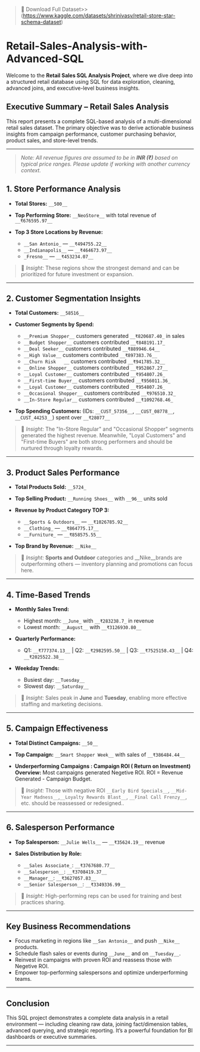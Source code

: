 > 📂 Download Full Dataset>>(https://www.kaggle.com/datasets/shrinivasv/retail-store-star-schema-dataset)


# Retail-Sales-Analysis-with-Advanced-SQL
Welcome to the **Retail Sales SQL Analysis Project**, where we dive deep into a structured retail database using SQL for data exploration, cleaning, advanced joins, and executive-level business insights. 

##  Executive Summary – Retail Sales Analysis

This report presents a complete SQL-based analysis of a multi-dimensional retail sales dataset. The primary objective was to derive actionable business insights from campaign performance, customer purchasing behavior, product sales, and store-level trends.

---
> *Note: All revenue figures are assumed to be in __INR (₹)__ based on typical price ranges. Please update if working with another currency context.*

##  1. Store Performance Analysis

* **Total Stores:** `__500__`
* **Top Performing Store:** `__NeoStore__` with total revenue of `__₹676595.97__`
* **Top 3 Store Locations by Revenue:**

  * `__San Antonio_` — `__₹494755.22__`
  * `__Indianapolis__` — `__₹464673.97__`
  * `_Fresno__` — `__₹453234.07__`

> 📌 *Insight:* These regions show the strongest demand and can be prioritized for future investment or expansion.

---

##  2. Customer Segmentation Insights

* **Total Customers:** `__58516__`
* **Customer Segments by Spend:**

  * `__Premium Shopper__` customers generated `__₹820687.40_` in sales
  * `__Budget Shopper__` customers contributed `__₹848191.17_`
  * `__Deal Seeker__` customers contributed `__₹889946.64__`
  * `__High Value__` customers contributed `__₹897383.76__`
  * `__Churn Risk	__` customers contributed `__₹941785.32__`
  * `__Online Shopper__` customers contributed `__₹952867.27__`
  * `__Loyal Customer__` customers contributed `__₹954807.26_`
  * `__First-time Buyer__` customers contributed `__₹956011.36_`
  * `__Loyal Customer__` customers contributed `__₹954807.26_`
  * `__Occasional Shopper__` customers contributed `__₹976510.32_`
  * `__In-Store Regular__` customers contributed `__₹1092768.46_`
    
* **Top Spending Customers:**
  (IDs: `__CUST_57356__`, `__CUST_08778__`,` __CUST_44253__`) spent over `__₹28077__`

> 📌 *Insight:* The "In-Store Regular" and "Occasional Shopper" segments generated the highest revenue. Meanwhile, "Loyal Customers" and "First-time Buyers" are both strong performers and should be nurtured through loyalty rewards.
---

## 3. Product Sales Performance

* **Total Products Sold:** `__5724_`
* **Top Selling Product:** `__Running Shoes__` with `__96__` units sold
* **Revenue by Product Category TOP 3:**
  
  * `__Sports & Outdoors__` — `__₹1026785.92__`
  * `__Clothing_` — `__₹864775.17__`
  * `__Furniture_` — `__₹858575.55__`
* **Top Brand by Revenue:** `__Nike__`

> 📌 *Insight:* __Sports and Outdoor__ categories and  __Nike__brands are outperforming others — inventory planning and promotions can focus here.

---

## 4. Time-Based Trends

* **Monthly Sales Trend:**

  * Highest month: `__June_` with `__₹283238.7_` in revenue
  * Lowest month: `__August__` with `__₹3126930.80__`
* **Quarterly Performance:**

  * Q1: `__₹777374.13__` | Q2: `__₹2982595.50__` | Q3: `__₹7525158.43__` | Q4: `__₹2025522.38__`
* **Weekday Trends:**

  * Busiest day: `__Tuesday__`
  * Slowest day: `__Saturday__`

> 📌 *Insight:* Sales peak in __June__ and __Tuesday__, enabling more effective staffing and marketing decisions.

---

## 5. Campaign Effectiveness

* **Total Distinct Campaigns:** `__50__`
* **Top Campaign:** `__Smart Shopper Week__` with sales of `__₹386484.44__`
  
* **Underperforming Campaigns : Campaign ROI ( Return on Investment) Overview:**
Most campaigns generated Negetive  ROI.
ROI = Revenue Generated - Campaign Budget.

> 📌 *Insight:* Those with negative ROI `__Early Bird Specials__`, `__Mid-Year Madness__`,`__Loyalty Rewards Blast__`, `__Final Call Frenzy__`, etc. should be reassessed or redesigned..

---

## 6. Salesperson Performance

* **Top Salesperson:** `__Julie Wells__` — `__₹35624.19__` revenue
* **Sales Distribution by Role:**

  * `__Sales Associate_`: `__₹3767680.77__`
  * `__Salesperson__`: `__₹3708419.37__`
  * `__Manager__`: `__₹3627057.83__`
  * `__Senior Salesperson__`: `__₹3349336.99__`

> 📌 *Insight:* High-performing reps can be used for training and best practices sharing.

---



##  Key Business Recommendations

* Focus marketing in regions like `__San Antonio__` and push `__Nike__` products.
* Schedule flash sales or events during `__June__` and on `__Tuesday__`.
* Reinvest in campaigns with proven ROI and reassess those with Negetive ROI.
* Empower top-performing salespersons and optimize underperforming teams.

---

##  Conclusion

This SQL project demonstrates a complete data analysis in a retail environment — including cleaning raw data, joining fact/dimension tables, advanced querying, and strategic reporting. It’s a powerful foundation for BI dashboards or executive summaries.

---
